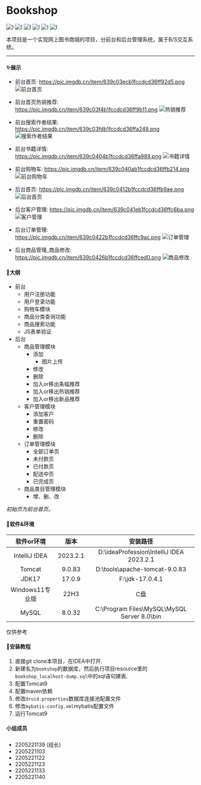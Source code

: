# Bookshop
![l](https://img.shields.io/badge/组长-翟金培-purple)
![l](https://img.shields.io/badge/组员-仇星-blue)
![l](https://img.shields.io/badge/组员-李方圆-blue)
![l](https://img.shields.io/badge/组员-陈也-blue)
![l](https://img.shields.io/badge/组员-殷文喧-blue)
![l](https://img.shields.io/badge/组员-蔡吴江-blue)


​	    	本项目是一个实现网上图书商城的项目，分前台和后台管理系统，属于B/S交互系统。

------

#### &#10024;展示



- 前台首页:  https://pic.imgdb.cn/item/639c03ecb1fccdcd36ff92d5.png
  ![前台首页](https://files.superbed.cn/static/images/92/d5/639c03ecb1fccdcd36ff92d5.png)



- 前台首页热销推荐: https://pic.imgdb.cn/item/639c03f4b1fccdcd36ff9b11.png
  ![热销推荐](https://files.superbed.cn/static/images/9b/11/639c03f4b1fccdcd36ff9b11.png)



- 前台搜索作者结果: https://pic.imgdb.cn/item/639c03fdb1fccdcd36ffa249.png
  ![搜索作者结果](https://files.superbed.cn/static/images/a2/49/639c03fdb1fccdcd36ffa249.png)



- 前台书籍详情: https://pic.imgdb.cn/item/639c0404b1fccdcd36ffa989.png
  ![书籍详情](https://files.superbed.cn/static/images/a9/89/639c0404b1fccdcd36ffa989.png)



- 前台购物车: https://pic.imgdb.cn/item/639c040ab1fccdcd36ffb214.png
  ![前台购物车](https://files.superbed.cn/static/images/b2/14/639c040ab1fccdcd36ffb214.png)



- 后台首页: https://pic.imgdb.cn/item/639c0412b1fccdcd36ffb9ae.png
  ![后台首页](https://files.superbed.cn/static/images/b9/ae/639c0412b1fccdcd36ffb9ae.png)



- 后台客户管理: https://pic.imgdb.cn/item/639c041eb1fccdcd36ffc6ba.png
  ![客户管理](https://files.superbed.cn/static/images/c6/ba/639c041eb1fccdcd36ffc6ba.png)



- 后台订单管理: https://pic.imgdb.cn/item/639c0422b1fccdcd36ffc9ac.png
  ![订单管理](https://files.superbed.cn/static/images/c9/ac/639c0422b1fccdcd36ffc9ac.png)



- 后台商品管理_商品修改: https://pic.imgdb.cn/item/639c0426b1fccdcd36ffced0.png
  ![商品修改](https://files.superbed.cn/static/images/ce/d0/639c0426b1fccdcd36ffced0.png)



#### &#128640;大纲

- 前台
    - 用户注册功能
    - 用户登录功能
    - 购物车模块
    - 商品分类查询功能
    - 商品搜索功能
    - JS表单验证
- 后台
    - 商品管理模块
        - 添加
            - 图片上传
        - 修改
        - 删除
        - 加入or移出条幅推荐
        - 加入or移出热销推荐
        - 加入or移出新品推荐
    - 客户管理模块
        - 添加客户
        - 重置密码
        - 修改
        - 删除
    - 订单管理模块
        - 全部订单页
        - 未付款页
        - 已付款页
        - 配送中页
        - 已完成页
    - 商品类目管理模块
        - 增、删、改



*初始页为前台首页。*



#### &#127752;软件&环境

|    软件or环境     |    版本    |                    安装路径                     |
|:-------------:|:--------:|:-------------------------------------------:|
| IntelliJ IDEA | 2023.2.1 |  D:\ideaProfession\IntelliJ IDEA 2023.2.1   |
|    Tomcat     |  9.0.83  |        D:\tools\apache-tomcat-9.0.83        |
|     JDK17     |  17.0.9  |               F:\jdk-17.0.4.1               |
| Windows11专业版  |   22H3   |                     C盘                      |
|     MySQL     |  8.0.32  | C:\Program Files\MySQL\MySQL Server 8.0\bin |

仅供参考


#### &#127827;安装教程

1.  直接git clone本项目，在IDEA中打开.
1.  新建名为`bookshop`的数据库，然后执行项目resource里的`bookshop_localhost-dump.sql`中的sql语句建表.
1.  配置Tomcat9
1.  配置maven依赖
1.  修改`druid.properties`数据库连接池配置文件
1.  修改`mybatis-config.xml`mybatis配置文件
1.  运行Tomcat9


#### &#129;小组成员

- 2205221139 (组长)
- 2205221103
- 2205221122
- 2205221123
- 2205221133
- 2205221140
